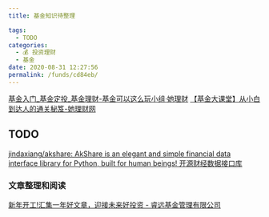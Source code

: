 ```yaml
---
title: 基金知识待整理

tags: 
  - TODO
categories: 
  - 💰 投资理财
  - 基金
date: 2020-08-31 12:27:56
permalink: /funds/cd84eb/
---
```


[基金入门_基金定投_基金理财-基金可以这么玩小组·她理财](https://www.talicai.com/group/57?byby150326)
[【基金大课堂】从小白到达人的通关秘笈-她理财网](https://www.talicai.com/post/148331)

## TODO
[jindaxiang/akshare: AkShare is an elegant and simple financial data interface library for Python, built for human beings! 开源财经数据接口库](https://github.com/jindaxiang/akshare)
### 文章整理和阅读
[新年开工!汇集一年好文章，迎接未来好投资 - 睿远基金管理有限公司](http://www.foresightfund.com/contents/2020/1/3-246f25e99c0748baab9c709c60c914b7.html)
